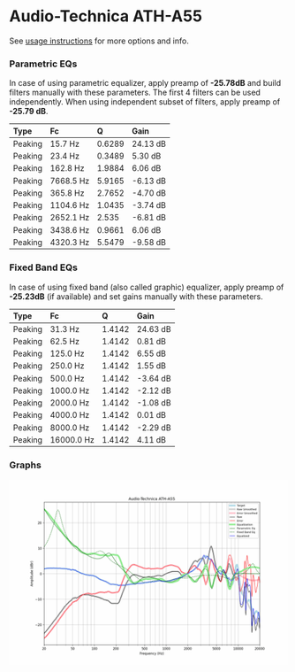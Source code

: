 # Audio-Technica ATH-A55
See [usage instructions](https://github.com/jaakkopasanen/AutoEq#usage) for more options and info.

### Parametric EQs
In case of using parametric equalizer, apply preamp of **-25.78dB** and build filters manually
with these parameters. The first 4 filters can be used independently.
When using independent subset of filters, apply preamp of **-25.79 dB**.

| Type    | Fc        |      Q | Gain     |
|:--------|:----------|:-------|:---------|
| Peaking | 15.7 Hz   | 0.6289 | 24.13 dB |
| Peaking | 23.4 Hz   | 0.3489 | 5.30 dB  |
| Peaking | 162.8 Hz  | 1.9884 | 6.06 dB  |
| Peaking | 7668.5 Hz | 5.9165 | -6.13 dB |
| Peaking | 365.8 Hz  | 2.7652 | -4.70 dB |
| Peaking | 1104.6 Hz | 1.0435 | -3.74 dB |
| Peaking | 2652.1 Hz | 2.535  | -6.81 dB |
| Peaking | 3438.6 Hz | 0.9661 | 6.06 dB  |
| Peaking | 4320.3 Hz | 5.5479 | -9.58 dB |

### Fixed Band EQs
In case of using fixed band (also called graphic) equalizer, apply preamp of **-25.23dB**
(if available) and set gains manually with these parameters.

| Type    | Fc         |      Q | Gain     |
|:--------|:-----------|:-------|:---------|
| Peaking | 31.3 Hz    | 1.4142 | 24.63 dB |
| Peaking | 62.5 Hz    | 1.4142 | 0.81 dB  |
| Peaking | 125.0 Hz   | 1.4142 | 6.55 dB  |
| Peaking | 250.0 Hz   | 1.4142 | 1.55 dB  |
| Peaking | 500.0 Hz   | 1.4142 | -3.64 dB |
| Peaking | 1000.0 Hz  | 1.4142 | -2.12 dB |
| Peaking | 2000.0 Hz  | 1.4142 | -1.08 dB |
| Peaking | 4000.0 Hz  | 1.4142 | 0.01 dB  |
| Peaking | 8000.0 Hz  | 1.4142 | -2.29 dB |
| Peaking | 16000.0 Hz | 1.4142 | 4.11 dB  |

### Graphs
![](./Audio-Technica%20ATH-A55.png)